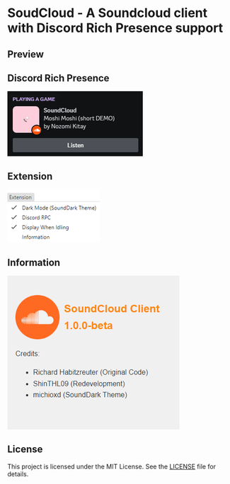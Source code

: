 # SoudCloud - A Soundcloud client with Discord Rich Presence support

## Preview

## Discord Rich Presence
![Preview Image1](./images/preview1.png)

## Extension
![Preview Image2](./images/preview2.png)

## Information
![Preview Image3](./images/preview3.png)

## License

This project is licensed under the MIT License. See the [LICENSE](./LICENSE) file for details.
